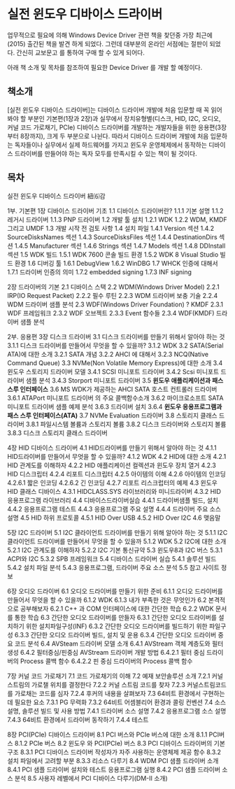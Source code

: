# **실전 윈도우 디바이스 드라이버**

업무적으로 필요에 의해 Windows Device Driver 관련 책을 찾던중 가장 최근에(2015) 출간된 책을 발견 하게 되었다. 그런데 대부분의 온라인 서점에는 절판이 되었다.  간신히 교보문고 를 통하여 구매 할 수 있게 되어다.

아래 책 소개 및 목차를 참조하여 필요한 Device Driver 를 개발 할 예정이다.



## **책소개**

[실전 윈도우 디바이스 드라이버]는 디바이스 드라이버 개발에 처음 입문할 때 꼭 읽어봐야 할 부분인 기본편(1장과 2장)과 실무에서 장치유형별(디스크, HID, I2C, 오디오, 커널 코드 가로채기, PCIe) 디바이스 드라이버를 개발하는 개발자들을 위한 응용편(3장부터 8장까지), 크게 두 부분으로 나뉜다. 따라서 디바이스 드라이버 개발에 처음 입문하는 독자들이나 실무에서 실제 하드웨어를 가지고 윈도우 운영체제에서 동작하는 디바이스 드라이버를 만들어야 하는 독자 모두를 만족시킬 수 있는 책이 될 것이다.



## **목차**

  실전 윈도우 디바이스 드라이버 紐⑹감

1부. 기본편 
1장 디바이스 드라이버 기초 
1.1 디바이스 드라이버란? 
1.1.1 기본 설명 
1.1.2 레거시 드라이버 
1.1.3 PNP 드라이버 
1.2 개발 툴 설치 
1.2.1 WDK 
1.2.2 WDM, KMDF 그리고 UMDF 
1.3 개발 시작 전 검토 사항 
1.4 설치 파일 
1.4.1 Version 섹션 
1.4.2 SourceDisksNames 섹션 
1.4.3 SourceDisksFiles 섹션 
1.4.4 DestinationDirs 섹션 
1.4.5 Manufacturer 섹션 
1.4.6 Strings 섹션 
1.4.7 Models 섹션 
1.4.8 DDInstall 섹션 
1.5 WDK 빌드 
1.5.1 WDK 7600 콘솔 빌드 환경 
1.5.2 WDK 8 Visual Studio 빌드 환경 
1.6 디버깅 툴 
1.6.1 DebugView 
1.6.2 WinDBG 
1.7 WHCK 인증에 대해서 
1.7.1 드라이버 인증의 의미 
1.7.2 embedded signing 
1.7.3 INF signing 

2장 드라이버의 기본 
2.1 디바이스 스택 
2.2 WDM(Windows Driver Model) 
2.2.1 IRP(IO Request Packet) 
2.2.2 필수 루틴 
2.2.3 WDM 드라이버 보충 기술 
2.2.4 WDM 드라이버 샘플 분석 
2.3 WDF(Windows Driver Foundation) ? KMDF 
2.3.1 WDF 프레임워크 
2.3.2 WDF 오브젝트 
2.3.3 Event 함수들 
2.3.4 WDF(KMDF) 드라이버 샘플 분석 

2부. 응용편 
3장 디스크 드라이버 
3.1 디스크 드라이버를 만들기 위해서 알아야 하는 것 
3.1.1 디스크 드라이버를 만들어서 무엇을 할 수 있을까? 
3.1.2 WDK 
3.2 SATA(Serial ATA)에 대한 소개 
3.2.1 SATA 개념 
3.2.2 AHCI 에 대해서 
3.2.3 NCQ(Native Command Queue) 
3.3 NVMe(Non Volatile Memory Express)에 대한 소개 
3.4 윈도우 스토리지 드라이버 모델 
3.4.1 SCSI 미니포트 드라이버 
3.4.2 Scsi 미니포트 드라이버 샘플 분석 
3.4.3 Storport 미니포트 드라이버 
3.5 **윈도우 애플리케이션과 패스 스루 인터페이스** 
3.6 MS WDK가 제공하는 AHCI SATA 호스트 컨트롤러 드라이버 
3.6.1 ATAPort 미니포트 드라이버 의 주요 콜백함수소개 
3.6.2 마이크로소프트 SATA 미니포트 드라이버 샘플 예제 분석 
3.6.3 드라이버 설치 
3.6.4 **윈도우 응용프로그램과 패스 스루 인터페이스(ATA)** 
3.7 NVMe Evaluation 드라이버 
3.8 스토리지 클래스 드라이버 
3.8.1 파일시스템 볼륨과 스토리지 볼륨 
3.8.2 디스크 드라이버와 스토리지 볼륨 
3.8.3 디스크 스토리지 클래스 드라이버 

4장 HID 디바이스 드라이버 
4.1 HID드라이버를 만들기 위해서 알아야 하는 것 
4.1.1 HID드라이버를 만들어서 무엇을 할 수 있을까? 
4.1.2 WDK 
4.2 HID에 대한 소개 
4.2.1 HID 관계도를 이해하자 
4.2.2 HID 애플리케이션 컬렉션과 윈도우 장치 열거 
4.2.3 HID 디스크립터 
4.2.4 리포트 디스크립터 
4.2.5 아이템의 이해 
4.2.6 아이템의 인코딩 
4.2.6.1 짧은 인코딩 
4.2.6.2 긴 인코딩 
4.2.7 리포트 리스크럽터의 예제 
4.3 윈도우 HID 클래스 디바이스 
4.3.1 HIDCLASS.SYS 라이브러리와 미니드라이버 
4.3.2 HID 응용프로그램 라이브러리 
4.4 디바이스드라이버실습 
4.4.1 드라이버샘플 빌드, 설치 
4.4.2 응용프로그램 테스트 
4.4.3 응용프로그램 주요 설명 
4.4.4 드라이버 주요 소스 설명 
4.5 HID 하위 프로토콜 
4.5.1 HID Over USB 
4.5.2 HID Over I2C 
4.6 맺음말 

5장 I2C 드라이버 
5.1 I2C 클라이언트 드라이버를 만들기 위해 알아야 하는 것 
5.1.1 I2C 클라이언트 드라이버를 만들어서 무엇을 할 수 있을까 
5.1.2 WDK 
5.2 I2C에 대한 소개 
5.2.1 I2C 관계도를 이해하자 
5.2.2 I2C 기본 통신규약 
5.3 윈도우8과 I2C 버스 
5.3.1 ACPI와 I2C 
5.3.2 SPB 프레임워크 
5.4 디바이스 드라이버 실습 
5.4.1 솔루션 빌드 
5.4.2 설치 파일 분석 
5.4.3 응용프로그램, 드라이버 주요 소스 분석 
5.5 참고 사이트 정보 

6장 오디오 드라이버 
6.1 오디오 드라이버를 만들기 위한 준비 
6.1.1 오디오 드라이버를 만들어서 무엇을 할 수 있을까 
6.1.2 WDK 
6.1.3 내가 부족한 것은 무엇인가 
6.2 본격적으로 공부해보자 
6.2.1 C++ 과 COM 인터페이스에 대한 간단한 학습 
6.2.2 WDK 문서를 통한 학습 
6.3 간단한 오디오 드라이버를 만들자 
6.3.1 간단한 오디오 드라이버를 설치하기 위한 설치파일구성(INF) 
6.3.2 간단한 오디오 드라이버를 빌드하기 위한 파일구성 
6.3.3 간단한 오디오 드라이버 빌드, 설치 및 운용 
6.3.4 간단한 오디오 드라이버 중요 코드 분석 
6.4 AVSteam 드라이버 모델 소개 
6.4.1 AVStream 객체 계층도와 필터 생성 
6.4.2 필터중심/핀중심 AVStream 드라이버 개발 방법 
6.4.2.1 필터 중심 드라이버의 Process 콜백 함수 
6.4.2.2 핀 중심 드라이버의 Process 콜백 함수 

7장 커널 코드 가로채기 
7.1 코드 가로채기의 이해 
7.2 예재 보안솔루션 소개 
7.2.1 커널 스트림의 가로챌 위치를 결정한다 
7.2.2 커널 스트림 코드를 찾자 
7.2.3 커널스트림코드를 가로채는 코드를 심자 
7.2.4 후커의 내용을 살펴보자 
7.3 64비트 환경에서 구현하는데 필요한 요소 
7.3.1 PG 무력화 
7.3.2 64비트 어셈블리어 환경과 콜링 컨벤션 
7.4 소스 설명, 솔루션 빌드 및 사용 방법 
7.4.1 드라이버 소스 설명 
7.4.2 응용프로그램 소스 설명 
7.4.3 64비트 환경에서 드라이버 동작하기 
7.4.4 테스트 

8장 PCI(PCIe) 디바이스 드라이버 
8.1 PCI 버스와 PCIe 버스에 대한 소개 
8.1.1 PCI버스 
8.1.2 PCIe 버스 
8.2 윈도우 와 PCI(PCIe) 버스 
8.3 PCI 디바이스 드라이버의 기본 구조 
8.3.1 PCI 디바이스 드라이버 작성자가 자주 사용하는 운영체제 제공 함수 
8.3.2 설치 파일에서 고려할 부분 
8.3.3 리소스 다루기 
8.4 WDM PCI 샘플 드라이버 소개 
8.4.1 PCI 샘플 드라이버 설치와 테스트 응용프로그램 실행 
8.4.2 PCI 샘플 드라이버 소스 분석 
8.5 사용자 레벨에서 PCI 디바이스 다루기(DM-II 소개)  